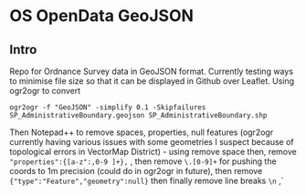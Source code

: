 OS OpenData GeoJSON
===================

## Intro ##

Repo for Ordnance Survey data in GeoJSON format. Currently testing ways to minimise file size so that it can be displayed in Github over Leaflet. Using ogr2ogr to convert 

`ogr2ogr -f "GeoJSON" -simplify 0.1 -Skipfailures SP_AdministrativeBoundary.geojson SP_AdministrativeBoundary.shp`

Then Notepad++ to remove spaces, properties, null features (ogr2ogr currently having various issues with some geometries I suspect because of topological errors in VectorMap District) - using remove space then, remove `"properties":{[a-z":,0-9 ]+},` , then remove `\.[0-9]+` for pushing the coords to 1m  precision (could do in ogr2ogr in future), then remove `{"type":"Feature","geometry":null}` then finally remove line breaks `\n`
,`
